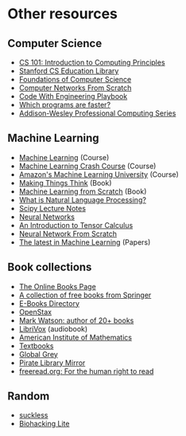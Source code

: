 # Other resources

## Computer Science

* [CS 101: Introduction to Computing Principles](https://web.stanford.edu/class/cs101/)
* [Stanford CS Education Library](http://cslibrary.stanford.edu)
* [Foundations of Computer Science](http://infolab.stanford.edu/~ullman/focs.html)
* [Computer Networks From Scratch](https://www.networksfromscratch.com)
* [Code With Engineering Playbook](https://microsoft.github.io/code-with-engineering-playbook)
* [Which programs are faster?](https://benchmarksgame-team.pages.debian.net/benchmarksgame)
* [Addison-Wesley Professional Computing Series](https://informit.com/series/professionalcomputing)

## Machine Learning

* [Machine Learning](https://www.coursera.org/learn/machine-learning) (Course)
* [Machine Learning Crash Course](https://developers.google.com/machine-learning/crash-course) (Course)
* [Amazon's Machine Learning University](https://www.amazon.science/latest-news/machine-learning-course-free-online-from-amazon-machine-learning-university) (Course)
* [Making Things Think](https://www.holloway.com/g/making-things-think) (Book)
* [Machine Learning from Scratch](https://dafriedman97.github.io/mlbook/content/introduction.html) (Book)
* [What is Natural Language Processing?](https://blog.algorithmia.com/introduction-natural-language-processing-nlp)
* [Scipy Lecture Notes](http://scipy-lectures.org/index.html)
* [Neural Networks](https://aegeorge42.github.io)
* [An Introduction to Tensor Calculus](https://grinfeld.org/books/An-Introduction-To-Tensor-Calculus)
* [Neural Network From Scratch](https://sirupsen.com/napkin/neural-net)
* [The latest in Machine Learning](https://paperswithcode.com) (Papers)

## Book collections

* [The Online Books Page](https://onlinebooks.library.upenn.edu)
* [A collection of free books from Springer](https://hnarayanan.github.io/springer-books)
* [E-Books Directory](http://www.e-booksdirectory.com)
* [OpenStax](https://openstax.org/subjects)
* [Mark Watson: author of 20+ books](https://markwatson.com/#books)
* [LibriVox](https://librivox.org) (audiobook)
* [American Institute of Mathematics](https://aimath.org/textbooks)
* [Textbooks](https://textbooks.cs.ksu.edu/)
* [Global Grey](https://www.globalgreyebooks.com/index.html)
* [Pirate Library Mirror](http://pilimi.org)
* [freeread.org: For the human right to read](https://freeread.org)

## Random

* [suckless](http://suckless.org)
* [Biohacking Lite](https://karpathy.github.io/2020/06/11/biohacking-lite)

<br>
